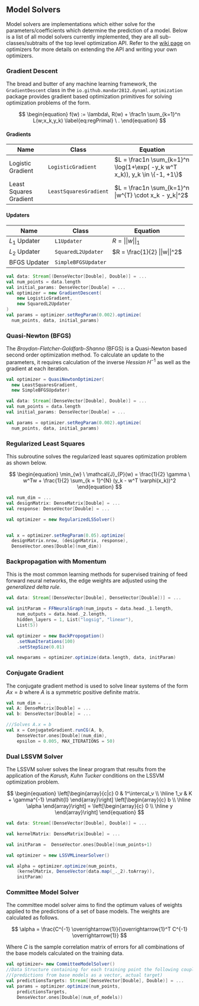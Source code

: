## Model Solvers

Model solvers are implementations which either solve for the parameters/coefficients which determine the prediction of a model. Below is a list of all model solvers currently implemented, they are all sub-classes/subtraits of the top level optimization API. Refer to the [wiki page](https://github.com/mandar2812/DynaML/wiki/Optimization-%26-Model-Selection) on optimizers for more details on extending the API and writing your own optimizers.

### Gradient Descent

The bread and butter of any machine learning framework, the ```GradientDescent``` class in the ```io.github.mandar2812.dynaml.optimization``` package provides gradient based optimization primitives for solving optimization problems of the form.

$$
\begin{equation}
    f(w) :=
    \lambda\, R(w) +
    \frac1n \sum_{k=1}^n L(w;x_k,y_k)
    \label{eq:regPrimal}
    \ .
\end{equation}
$$

#### Gradients


Name | Class | Equation
------------ | ------------- | -------------
Logistic Gradient | ```LogisticGradient``` | $L = \frac1n \sum_{k=1}^n \log(1+\exp( -y_k w^T x_k)), y_k \in \{-1, +1\}$
Least Squares Gradient | ```LeastSquaresGradient``` | $L = \frac1n \sum_{k=1}^n \|w^{T} \cdot x_k - y_k\|^2$



#### Updaters

Name | Class | Equation
------------ | ------------- | -------------
$L_1$ Updater | ```L1Updater```| $R = \|\|w\|\|_1$
$L_2$ Updater | ```SquaredL2Updater``` | $R = \frac{1}{2} \|\|w\|\|^2$
BFGS Updater      | ```SimpleBFGSUpdater``` |


```scala
val data: Stream[(DenseVector[Double], Double)] = ...
val num_points = data.length
val initial_params: DenseVector[Double] = ...
val optimizer = new GradientDescent(
	new LogisticGradient,
	new SquaredL2Updater
)
val params = optimizer.setRegParam(0.002).optimize(
  num_points, data, initial_params)
```



### Quasi-Newton (BFGS)

The _Broydon-Fletcher-Goldfarb-Shanno_ (BFGS) is a Quasi-Newton based second order optimization method. To calculate an update to the parameters, it requires calculation of the inverse _Hessian_ $\mathit{H}^{-1}$ as well as the gradient at each iteration.

```scala
val optimizer = QuasiNewtonOptimizer(
  new LeastSquaresGradient,
  new SimpleBFGSUpdater)

val data: Stream[(DenseVector[Double], Double)] = ...
val num_points = data.length
val initial_params: DenseVector[Double] = ...

val params = optimizer.setRegParam(0.002).optimize(
  num_points, data, initial_params)
```


### Regularized Least Squares

This subroutine solves the regularized least squares optimization problem as shown below.

$$
\begin{equation}
	\min_{w} \ \mathcal{J}_{P}(w) = \frac{1}{2} \gamma \ w^Tw + \frac{1}{2} \sum_{k = 1}^{N} (y_k - w^T \varphi(x_k))^2
\end{equation}
$$


```scala
val num_dim = ...
val designMatrix: DenseMatrix[Double] = ...
val response: DenseVector[Double] = ...

val optimizer = new RegularizedLSSolver()


val x = optimizer.setRegParam(0.05).optimize(
  designMatrix.nrow, (designMatrix, response),
  DenseVector.ones[Double](num_dim))
```

### Backpropagation with Momentum

This is the most common learning methods for supervised training of feed forward neural networks, the edge weights are adjusted using the _generalized delta rule_.

```scala
val data: Stream[(DenseVector[Double], DenseVector[Double])] = ...

val initParam = FFNeuralGraph(num_inputs = data.head._1.length,
	num_outputs = data.head._2.length,
	hidden_layers = 1, List("logsig", "linear"),
	List(5))

val optimizer = new BackPropogation()
	.setNumIterations(100)
	.setStepSize(0.01)

val newparams = optimizer.optimize(data.length, data, initParam)
```

### Conjugate Gradient

The conjugate gradient method is used to solve linear systems of the form $Ax = b$ where $A$ is a symmetric positive definite matrix.

```scala
val num_dim = ...
val A: DenseMatrix[Double] = ...
val b: DenseVector[Double] = ...

///Solves A.x = b
val x = ConjugateGradient.runCG(A, b,
	DenseVector.ones[Double](num_dim),
	epsilon = 0.005, MAX_ITERATIONS = 50)
```

### Dual LSSVM Solver

The LSSVM solver solves the linear program that results from the application of the _Karush, Kuhn Tucker_ conditions on the LSSVM optimization problem.

$$
\begin{equation}
\left[\begin{array}{c|c}
   0  & 1^\intercal_v   \\ \hline
   1_v & K + \gamma^{-1} \mathit{I}
\end{array}\right]
\left[\begin{array}{c}
   b    \\ \hline
   \alpha  
\end{array}\right] = \left[\begin{array}{c}
   0    \\ \hline
   y  
\end{array}\right]
\end{equation}
$$


```scala
val data: Stream[(DenseVector[Double], Double)] = ...

val kernelMatrix: DenseMatrix[Double] = ...

val initParam =  DenseVector.ones[Double](num_points+1)

val optimizer =	new LSSVMLinearSolver()

val alpha = optimizer.optimize(num_points,
	(kernelMatrix, DenseVector(data.map(_._2).toArray)),
	initParam)
```

### Committee Model Solver

The committee model solver aims to find the optimum values of weights applied to the predictions of a set of base models. The weights are calculated as follows.

$$
\alpha = \frac{C^{-1} \overrightarrow{1}}{\overrightarrow{1}^T C^{-1} \overrightarrow{1}}
$$

Where $C$ is the sample correlation matrix of errors for all combinations of the base models calculated on the training data.

```scala
val optimizer= new CommitteeModelSolver()
//Data Structure containing for each training point the following couple
//(predictions from base models as a vector, actual target)
val predictionsTargets: Stream[(DenseVector[Double], Double)] = ...
val params = optimizer.optimize(num_points,
	predictionsTargets,
	DenseVector.ones[Double](num_of_models))
```
